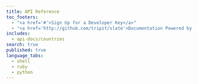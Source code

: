 ```yaml
---
title: API Reference
toc_footers: 
  - "<a href='#'>Sign Up for a Developer Key</a>"
  - "<a href='http://github.com/tripit/slate'>Documentation Powered by Slate</a>"
includes: 
  - api-docs/countries 
search: true
published: true
language_tabs: 
  - shell
  - ruby
  - python
---
```


